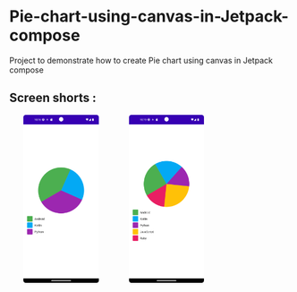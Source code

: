 # Pie-chart-using-canvas-in-Jetpack-compose
Project to demonstrate how to create Pie chart using canvas in Jetpack compose

<h2>Screen shorts :</h2>

<span style="margin:25px">
   <img src="https://github.com/ParveshSandila/Pie-chart-using-canvas-in-Jetpack-compose/blob/main/app/src/main/res/drawable/ss_1.png?raw=true" 
   alt="Jetpack compose Lazy column example" style="height:300px"/>
</span>
<span style="margin:25px">
  <img src="https://github.com/ParveshSandila/Pie-chart-using-canvas-in-Jetpack-compose/blob/main/app/src/main/res/drawable/ss_2.png?raw=true" 
  alt="Jetpack compose Lazy column example"
  style="height:300px"
  />
</span>
